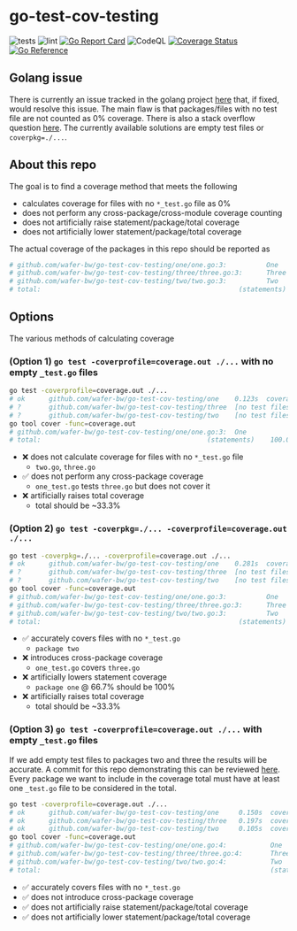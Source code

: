 # go-test-cov-testing
![tests](https://github.com/wafer-bw/go-test-cov-testing/workflows/tests/badge.svg)
![lint](https://github.com/wafer-bw/go-test-cov-testing/workflows/lint/badge.svg)
[![Go Report Card](https://goreportcard.com/badge/github.com/wafer-bw/go-test-cov-testing)](https://goreportcard.com/report/github.com/wafer-bw/go-test-cov-testing)
![CodeQL](https://github.com/wafer-bw/go-test-cov-testing/workflows/CodeQL/badge.svg)
[![Coverage Status](https://coveralls.io/repos/github/wafer-bw/go-test-cov-testing/badge.svg)](https://coveralls.io/github/wafer-bw/go-test-cov-testing)
[![Go Reference](https://pkg.go.dev/badge/github.com/wafer-bw/go-test-cov-testing.svg)](https://pkg.go.dev/github.com/wafer-bw/go-test-cov-testing)

## Golang issue
There is currently an issue tracked in the golang project [here](https://github.com/golang/go/issues/24570) that, if fixed, would resolve this issue.
The main flaw is that packages/files with no test file are not counted as 0% coverage. There is also a stack overflow question [here](https://stackoverflow.com/questions/59903169/go-wrong-coverage-when-there-is-no-tests-for-a-package). The currently available solutions are empty test files or `coverpkg=./...`.

## About this repo
The goal is to find a coverage method that meets the following
- calculates coverage for files with no `*_test.go` file as 0%
- does not perform any cross-package/cross-module coverage counting
- does not artificially raise statement/package/total coverage
- does not artificially lower statement/package/total coverage

The actual coverage of the packages in this repo should be reported as
```sh
# github.com/wafer-bw/go-test-cov-testing/one/one.go:3:          One             100.0%
# github.com/wafer-bw/go-test-cov-testing/three/three.go:3:      Three           0.0%
# github.com/wafer-bw/go-test-cov-testing/two/two.go:3:          Two             0.0%
# total:                                                  (statements)    33.3%
```
## Options
The various methods of calculating coverage

### (Option 1) `go test -coverprofile=coverage.out ./...` with no empty `_test.go` files
```sh
go test -coverprofile=coverage.out ./...
# ok      github.com/wafer-bw/go-test-cov-testing/one    0.123s  coverage: 100.0% of statements
# ?       github.com/wafer-bw/go-test-cov-testing/three  [no test files]
# ?       github.com/wafer-bw/go-test-cov-testing/two    [no test files]
go tool cover -func=coverage.out
# github.com/wafer-bw/go-test-cov-testing/one/one.go:3:  One             100.0%
# total:                                          (statements)    100.0%
```

- :x: does not calculate coverage for files with no `*_test.go` file
    - `two.go`, `three.go`
- :white_check_mark: does not perform any cross-package coverage
    - `one_test.go` tests `three.go` but does not cover it
- :x: artificially raises total coverage
    - total should be ~33.3%

### (Option 2) `go test -coverpkg=./... -coverprofile=coverage.out ./...`
```sh
go test -coverpkg=./... -coverprofile=coverage.out ./...
# ok      github.com/wafer-bw/go-test-cov-testing/one    0.281s  coverage: 66.7% of statements in ./...
# ?       github.com/wafer-bw/go-test-cov-testing/three  [no test files]
# ?       github.com/wafer-bw/go-test-cov-testing/two    [no test files]
go tool cover -func=coverage.out
# github.com/wafer-bw/go-test-cov-testing/one/one.go:3:          One             100.0%
# github.com/wafer-bw/go-test-cov-testing/three/three.go:3:      Three           100.0%
# github.com/wafer-bw/go-test-cov-testing/two/two.go:3:          Two             0.0%
# total:                                                  (statements)    66.7%
```

- :white_check_mark: accurately covers files with no `*_test.go`
    - `package two`
- :x: introduces cross-package coverage
    - `one_test.go` covers `three.go`
- :x: artificially lowers statement coverage
    - `package one` @ 66.7% should be 100%
- :x: artificially raises total coverage
    - total should be ~33.3%

### (Option 3) `go test -coverprofile=coverage.out ./...` with empty `_test.go` files
If we add empty test files to packages two and three the results will be accurate. A commit for this repo demonstrating this can be reviewed [here](https://github.com/wafer-bw/go-test-cov-testing/tree/a60ccfe77b03554ca4f13047434ae8973d8995e8). Every package we want to include in the coverage total must have at least one `_test.go` file to be considered in the total.
```sh
go test -coverprofile=coverage.out ./...
# ok      github.com/wafer-bw/go-test-cov-testing/one     0.150s  coverage: 100.0% of statements
# ok      github.com/wafer-bw/go-test-cov-testing/three   0.197s  coverage: 0.0% of statements [no tests to run]
# ok      github.com/wafer-bw/go-test-cov-testing/two     0.105s  coverage: 0.0% of statements [no tests to run]
go tool cover -func=coverage.out
# github.com/wafer-bw/go-test-cov-testing/one/one.go:4:           One             100.0%
# github.com/wafer-bw/go-test-cov-testing/three/three.go:4:       Three           0.0%
# github.com/wafer-bw/go-test-cov-testing/two/two.go:4:           Two             0.0%
# total:                                                          (statements)    33.3%
```

- :white_check_mark: accurately covers files with no `*_test.go`
- :white_check_mark: does not introduce cross-package coverage
- :white_check_mark: does not artificially raise statement/package/total coverage
- :white_check_mark: does not artificially lower statement/package/total coverage
